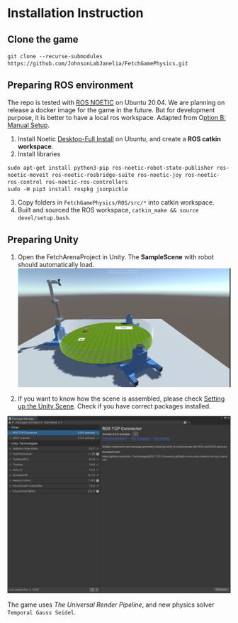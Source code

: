# Installation Instruction 

## Clone the game 
```
git clone --recurse-submodules https://github.com/JohnsonLabJanelia/FetchGamePhysics.git
```

## Preparing ROS environment 
The repo is tested with [ROS NOETIC](http://wiki.ros.org/noetic) on Ubuntu 20.04. We are planning on release a docker image for the game in the future. But for development purpose, it is better to have a local ros workspace. Adapted from O[ption B: Manual Setup](https://github.com/Unity-Technologies/Unity-Robotics-Hub/blob/main/tutorials/pick_and_place/0_ros_setup.md). 

1. Install Noetic [Desktop-Full Install](http://wiki.ros.org/noetic/Installation/Ubuntu) on Ubuntu, and create a **ROS catkin workspace**. 
2. Install libraries

```
sudo apt-get install python3-pip ros-noetic-robot-state-publisher ros-noetic-moveit ros-noetic-rosbridge-suite ros-noetic-joy ros-noetic-ros-control ros-noetic-ros-controllers
sudo -H pip3 install rospkg jsonpickle
```
3. Copy folders in `FetchGamePhysics/ROS/src/*` into catkin workspace. 
4. Built and sourced the ROS workspace, `catkin_make && source devel/setup.bash`. 

## Preparing Unity 
1. Open the FetchArenaProject in Unity. The **SampleScene** with robot should automatically load. 
![Digital Twin](https://github.com/JohnsonLabJanelia/FetchGamePhysics/blob/main/images/rig_room.png)
 

4. If you want to know how the scene is assembled, please check [Setting up the Unity Scene](https://github.com/Unity-Technologies/Unity-Robotics-Hub/blob/main/tutorials/pick_and_place/1_urdf.md). Check if you have correct packages installed. 

![Package Manager](https://github.com/JohnsonLabJanelia/FetchGamePhysics/blob/main/images/package_manager.png)

The game uses *The Universal Render Pipeline*, and new physics solver `Temporal Gauss Seidel`.  

